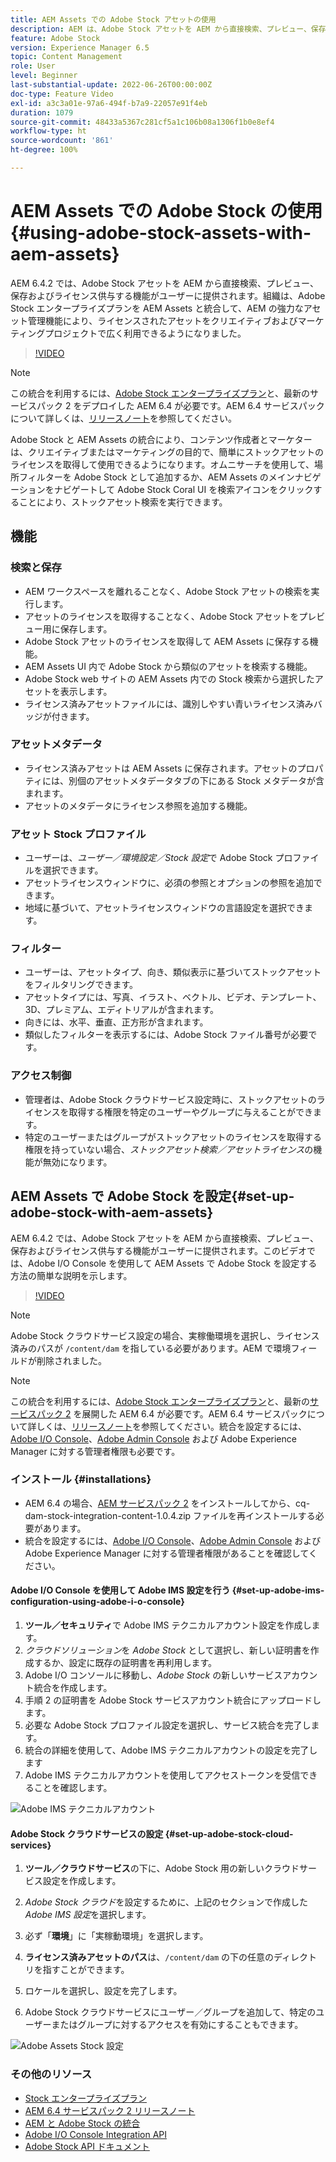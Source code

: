 ```yaml
---
title: AEM Assets での Adobe Stock アセットの使用
description: AEM は、Adobe Stock アセットを AEM から直接検索、プレビュー、保存およびライセンス供与する機能をユーザーに提供します。組織は、Adobe Stock エンタープライズプランを AEM Assets と統合して、AEM の強力なアセット管理機能により、ライセンスされたアセットをクリエイティブおよびマーケティングプロジェクトで広く利用できるようになりました。
feature: Adobe Stock
version: Experience Manager 6.5
topic: Content Management
role: User
level: Beginner
last-substantial-update: 2022-06-26T00:00:00Z
doc-type: Feature Video
exl-id: a3c3a01e-97a6-494f-b7a9-22057e91f4eb
duration: 1079
source-git-commit: 48433a5367c281cf5a1c106b08a1306f1b0e8ef4
workflow-type: ht
source-wordcount: '861'
ht-degree: 100%

---
```


# AEM Assets での Adobe Stock の使用{#using-adobe-stock-assets-with-aem-assets}

AEM 6.4.2 では、Adobe Stock アセットを AEM から直接検索、プレビュー、保存およびライセンス供与する機能がユーザーに提供されます。組織は、Adobe Stock エンタープライズプランを AEM Assets と統合して、AEM の強力なアセット管理機能により、ライセンスされたアセットをクリエイティブおよびマーケティングプロジェクトで広く利用できるようになりました。

>[!VIDEO](https://video.tv.adobe.com/v/40479?quality=12&learn=on&captions=jpn)

>[!NOTE]
>
>この統合を利用するには、[Adobe Stock エンタープライズプラン](https://landing.adobe.com/en/na/products/creative-cloud/ctir-4625-stock-for-enterprise/index.html)と、最新のサービスパック 2 をデプロイした AEM 6.4 が必要です。AEM 6.4 サービスパックについて詳しくは、[リリースノート](https://helpx.adobe.com/jp/experience-manager/6-4/release-notes/sp-release-notes.html)を参照してください。

Adobe Stock と AEM Assets の統合により、コンテンツ作成者とマーケターは、クリエイティブまたはマーケティングの目的で、簡単にストックアセットのライセンスを取得して使用できるようになります。オムニサーチを使用して、場所フィルターを Adobe Stock として追加するか、AEM Assets のメインナビゲーションをナビゲートして Adobe Stock Coral UI を検索アイコンをクリックすることにより、ストックアセット検索を実行できます。

## 機能

### 検索と保存

* AEM ワークスペースを離れることなく、Adobe Stock アセットの検索を実行します。
* アセットのライセンスを取得することなく、Adobe Stock アセットをプレビュー用に保存します。
* Adobe Stock アセットのライセンスを取得して AEM Assets に保存する機能。
* AEM Assets UI 内で Adobe Stock から類似のアセットを検索する機能。
* Adobe Stock web サイトの AEM Assets 内での Stock 検索から選択したアセットを表示します。
* ライセンス済みアセットファイルには、識別しやすい青いライセンス済みバッジが付きます。

### アセットメタデータ

* ライセンス済みアセットは AEM Assets に保存されます。アセットのプロパティには、別個のアセットメタデータタブの下にある Stock メタデータが含まれます。
* アセットのメタデータにライセンス参照を追加する機能。

### アセット Stock プロファイル

* ユーザーは、*ユーザー／環境設定／Stock 設定*&#x200B;で Adobe Stock プロファイルを選択できます。
* アセットライセンスウィンドウに、必須の参照とオプションの参照を追加できます。
* 地域に基づいて、アセットライセンスウィンドウの言語設定を選択できます。

### フィルター

* ユーザーは、アセットタイプ、向き、類似表示に基づいてストックアセットをフィルタリングできます。
* アセットタイプには、写真、イラスト、ベクトル、ビデオ、テンプレート、3D、プレミアム、エディトリアルが含まれます。
* 向きには、水平、垂直、正方形が含まれます。
* 類似したフィルターを表示するには、Adobe Stock ファイル番号が必要です。

### アクセス制御

* 管理者は、Adobe Stock クラウドサービス設定時に、ストックアセットのライセンスを取得する権限を特定のユーザーやグループに与えることができます。
* 特定のユーザーまたはグループがストックアセットのライセンスを取得する権限を持っていない場合、*ストックアセット検索／アセットライセンス*&#x200B;の機能が無効になります。

## AEM Assets で Adobe Stock を設定{#set-up-adobe-stock-with-aem-assets}

AEM 6.4.2 では、Adobe Stock アセットを AEM から直接検索、プレビュー、保存およびライセンス供与する機能がユーザーに提供されます。このビデオでは、Adobe I/O Console を使用して AEM Assets で Adobe Stock を設定する方法の簡単な説明を示します。

>[!VIDEO](https://video.tv.adobe.com/v/328772?quality=12&learn=on&captions=jpn)

>[!NOTE]
>
>Adobe Stock クラウドサービス設定の場合、実稼働環境を選択し、ライセンス済みのパスが `/content/dam` を指している必要があります。AEM で環境フィールドが削除されました。

>[!NOTE]
>
>この統合を利用するには、[Adobe Stock エンタープライズプラン](https://landing.adobe.com/en/na/products/creative-cloud/ctir-4625-stock-for-enterprise/index.html)と、最新の[サービスパック 2](https://experience.adobe.com/#/downloads/content/software-distribution/en/aem.html?fulltext=AEM*+6*+4*+Service*+Pack*&amp;2_group.propertyvalues.property=.%2Fjcr%3Acontent%2Fmetadata%2Fdc%3Aversion&amp;2_group.propertyvalues.operation=equals&amp;2_group.propertyvalues.0_values=target-version%3Aaem%2F6-4&amp;3_group.propertyvalues.property=.%2Fjcr%3Acontent%2Fmetadata%2Fdc%3AsoftwareType&amp;3_group.propertyvalues.operation=equals&amp;3_group.propertyvalues.0_values=software-type%3Aservice-and-cumulative-fix&amp;orderby=%40jcr%3Acontent%2Fmetadata%2Fdc%3Atitle&amp;orderby.sort=asc&amp;layout=list&amp;p.offset=0&amp;p.limit=24) を展開した AEM 6.4 が必要です。AEM 6.4 サービスパックについて詳しくは、[リリースノート](https://helpx.adobe.com/jp/experience-manager/6-4/release-notes/sp-release-notes.html)を参照してください。統合を設定するには、[Adobe I/O Console](https://console.adobe.io/)、[Adobe Admin Console](https://adminconsole.adobe.com/) および Adobe Experience Manager に対する管理者権限も必要です。

### インストール {#installations}

* AEM 6.4 の場合、[AEM サービスパック 2](https://experience.adobe.com/#/downloads/content/software-distribution/en/aem.html?fulltext=AEM*+6*+4*+Service*+Pack*&amp;2_group.propertyvalues.property=.%2Fjcr%3Acontent%2Fmetadata%2Fdc%3Aversion&amp;2_group.propertyvalues.operation=equals&amp;2_group.propertyvalues.0_values=target-version%3Aaem%2F6-4&amp;3_group.propertyvalues.property=.%2Fjcr%3Acontent%2Fmetadata%2Fdc%3AsoftwareType&amp;3_group.propertyvalues.operation=equals&amp;3_group.propertyvalues.0_values=software-type%3Aservice-and-cumulative-fix&amp;orderby=%40jcr%3Acontent%2Fmetadata%2Fdc%3Atitle&amp;orderby.sort=asc&amp;layout=list&amp;p.offset=0&amp;p.limit=24) をインストールしてから、cq-dam-stock-integration-content-1.0.4.zip ファイルを再インストールする必要があります。
* 統合を設定するには、[Adobe I/O Console](https://console.adobe.io/)、[Adobe Admin Console](https://adminconsole.adobe.com/) および Adobe Experience Manager に対する管理者権限があることを確認してください。

#### Adobe I/O Console を使用して Adobe IMS 設定を行う {#set-up-adobe-ims-configuration-using-adobe-i-o-console}

1. **ツール／セキュリティ**&#x200B;で Adobe IMS テクニカルアカウント設定を作成します。
2. *クラウドソリューション*&#x200B;を *Adobe Stock* として選択し、新しい証明書を作成するか、設定に既存の証明書を再利用します。
3. Adobe I/O コンソールに移動し、*Adobe Stock* の新しいサービスアカウント統合を作成します。
4. 手順 2 の証明書を Adobe Stock サービスアカウント統合にアップロードします。
5. 必要な Adobe Stock プロファイル設定を選択し、サービス統合を完了します。
6. 統合の詳細を使用して、Adobe IMS テクニカルアカウントの設定を完了します
7. Adobe IMS テクニカルアカウントを使用してアクセストークンを受信できることを確認します。

![Adobe IMS テクニカルアカウント](assets/screen_shot_2018-10-22at12219pm.png)

#### Adobe Stock クラウドサービスの設定 {#set-up-adobe-stock-cloud-services}

1. **ツール／クラウドサービス**&#x200B;の下に、Adobe Stock 用の新しいクラウドサービス設定を作成します。
2. *Adobe Stock クラウド*&#x200B;を設定するために、上記のセクションで作成した *Adobe IMS 設定*&#x200B;を選択します。

3. 必ず「**環境**」に「実稼動環境」を選択します。
4. **ライセンス済みアセットのパス**&#x200B;は、`/content/dam` の下の任意のディレクトリを指すことができます。
5. ロケールを選択し、設定を完了します。
6. Adobe Stock クラウドサービスにユーザー／グループを追加して、特定のユーザーまたはグループに対するアクセスを有効にすることもできます。

![Adobe Assets Stock 設定](assets/screen_shot_2018-10-22at12425pm.png)

### その他のリソース

* [Stock エンタープライズプラン](https://landing.adobe.com/en/na/products/creative-cloud/ctir-4625-stock-for-enterprise/index.html)
* [AEM 6.4 サービスパック 2 リリースノート](https://experienceleague.adobe.com/docs/experience-manager-65/release-notes/release-notes.html?lang=ja)
* [AEM と Adobe Stock の統合](https://experienceleague.adobe.com/docs/experience-manager-65/assets/using/aem-assets-adobe-stock.html?lang=ja)
* [Adobe I/O Console Integration API](https://www.adobe.io/apis/cloudplatform/console/authentication/gettingstarted.html)
* [Adobe Stock API ドキュメント](https://www.adobe.io/apis/creativecloud/stock/docs.html)
